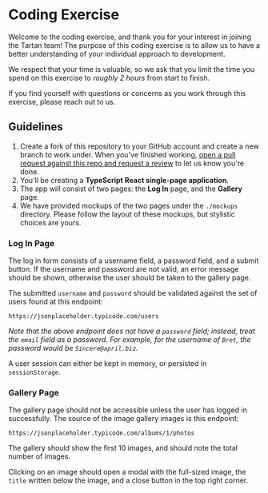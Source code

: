 # Coding Exercise

Welcome to the coding exercise, and thank you for your interest in joining 
the Tartan team! The purpose of this coding exercise is to allow us to 
have a better understanding of your individual approach to development.

We respect that your time is valuable, so we ask that you limit the time
you spend on this exercise to _roughly 2 hours_ from start to finish.

If you find yourself with questions or concerns as you work through this 
exercise, please reach out to us.

## Guidelines

1. Create a fork of this repository to your GitHub account and create a new 
   branch to work under. When you've finished working, [open a pull request 
   against this repo and request a review][PR] to let us know you're done. 
2. You'll be creating a **TypeScript React single-page application**.
3. The app will consist of two pages: the **Log In** page, and the 
   **Gallery** page.
4. We have provided mockups of the two pages under the `./mockups` directory.
   Please follow the layout of these mockups, but stylistic choices are yours.

[PR]: https://docs.github.com/en/github/collaborating-with-pull-requests/proposing-changes-to-your-work-with-pull-requests/creating-a-pull-request-from-a-fork


### Log In Page

The log in form consists of a username field, a password field, and a submit 
button. If the username and password are not valid, an error message should 
be shown, otherwise the user should be taken to the gallery page.

The submitted `username` and `password` should be validated against the set 
of users found at this endpoint:

```
https://jsonplaceholder.typicode.com/users
```

_Note that the above endpoint does not have a `password` field; instead, 
treat the `email` field as a password. For example, for the username of 
`Bret`, the password would be `Sincere@april.biz`._ 

A user session can either be kept in memory, or persisted in `sessionStorage`.

### Gallery Page

The gallery page should not be accessible unless the user has logged in 
successfully. The source of the image gallery images is this endpoint:

```
https://jsonplaceholder.typicode.com/albums/1/photos
```

The gallery should show the first 10 images, and should note the total 
number of images.

Clicking on an image should open a modal with the 
full-sized image, the `title` written below the image, and a close button in 
the top right corner.
